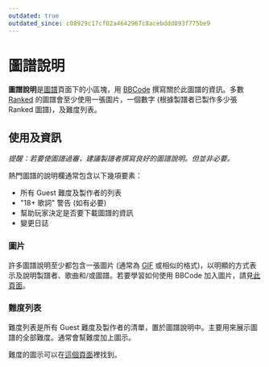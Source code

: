 ```yaml
---
outdated: true
outdated_since: c08929c17cf02a4642967c8acebddd893f775be9
---
```


# 圖譜說明

**圖譜說明**是[圖譜](/wiki/Beatmap)頁面下的小區塊，用 [BBCode](/wiki/BBCode) 撰寫關於此圖譜的資訊。多數 [Ranked](/wiki/Beatmap/Category#ranked) 的圖譜會至少使用一張圖片，一個數字 (根據製譜者已製作多少張 Ranked 圖譜)，及難度列表。

## 使用及資訊

*提醒：若要使圖譜過審，建議製譜者撰寫良好的圖譜說明。但並非必要。*

熱門圖譜的說明欄通常包含以下幾項要素：

- 所有 Guest 難度及製作者的列表
- "18+ 歌詞" 警告 (如有必要)
- 幫助玩家決定是否要下載圖譜的資訊
- 變更日誌

### 圖片

許多圖譜說明至少都包含一張圖片 (通常為 [GIF](https://zh.wikipedia.org/wiki/GIF) 或相似的格式)，以明顯的方式表示及說明製譜者、歌曲和/或圖譜。若要學習如何使用 BBCode 加入圖片，請見[此頁面](/wiki/BBCode#image)。

### 難度列表

難度列表是所有 Guest 難度及製作者的清單，置於圖譜說明中。主要用來展示圖譜的全部難度。通常會幫難度加上圖示。

難度的圖示可以在[這個頁面](/wiki/Beatmap/Difficulty)裡找到。
